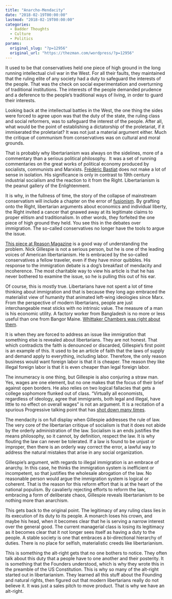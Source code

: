 ```yaml
---
title: "Anarcho-Mendacity"
date: "2018-02-19T00:00:00"
lastmod: "2018-02-19T00:00:00"
categories:
  - Badder Thoughts
  - Culture
  - Politics
params:
  original_slug: "?p=12956"
  original_url: "https://thezman.com/wordpress/?p=12956"
---
```


It used to be that conservatives held one piece of high ground in the
long running intellectual civil war in the West. For all their faults,
they maintained that the ruling elite of any society had a duty to
safeguard the interests of the people. That was the check on social
experimentation and overturning of traditional institutions. The
interests of the people demanded prudence and a deference to the
people’s traditional ways of living, in order to guard their interests.

Looking back at the intellectual battles in the West, the one thing the
sides were forced to agree upon was that the duty of the state, the
ruling class and social reformers, was to safeguard the interest of the
people. After all, what would be the point of establishing a
dictatorship of the proletariat, if it immiserated the proletariat? It
was not just a material argument either. Much the critique of communism
from conservatives was on cultural and moral grounds.

That is probably why libertarianism was always on the sidelines, more of
a commentary than a serious political philosophy.  It was a set of
running commentaries on the great works of political economy produced by
socialists, communists and Marxists. [Frédéric
Bastiat](https://en.wikipedia.org/wiki/Fr%C3%A9d%C3%A9ric_Bastiat) does
not make a lot of sense in isolation. His significance is only in
contrast to 19th century industrial socialism and the reaction to it
from the Right. Libertarianism is the peanut gallery of the
Enlightenment.

It is why, in the fullness of time, the story of the collapse of
mainstream conservatism will include a chapter on the error of
[fusionism](https://en.wikipedia.org/wiki/Fusionism). By grafting onto
the Right, libertarian arguments about economics and individual liberty,
the Right invited a cancer that gnawed away at its legitimate claims to
proper elitism and traditionalism. In other words, they forfeited the
one piece of high ground they held. You see this in the debates over
immigration. The so-called conservatives no longer have the tools to
argue the issue.

[This piece at Reason
Magazine](https://reason.com/reasontv/2018/02/14/best-arguments-against-immigration)
is a good way of understanding the problem. Nick Gillespie is not a
serious person, but he is one of the leading voices of American
libertarianism. He is embraced by the so-called conservatives a fellow
traveler, even if they have minor quibbles. His response to the
immigration debate is a dog’s breakfast of mendacity and incoherence.
The most charitable way to view his article is that he has never
bothered to examine the issue, so he is pulling this out of his ear.

Of course, this is mostly true. Libertarians have not spent a lot of
time thinking about immigration and that is because they long ago
embraced the materialist view of humanity that animated left-wing
ideologies since Marx. From the perspective of modern libertarians,
people are just interchangeable meat sticks with no intrinsic value. The
measure of a man is his economic utility. A factory worker from
Bangladesh is no more or less useful than one from Bangor Maine.
[Whittaker Chambers was right about
them](https://www.nationalreview.com/2005/01/big-sister-watching-you-whittaker-chambers/).

It is when they are forced to address an issue like immigration that
something else is revealed about libertarians. They are not honest. That
which contradicts the faith is denounced or discarded, Gillespie’s first
point is an example of this. It used to be an article of faith that the
laws of supply and demand apply to everything, including labor.
Therefore, the only reason business would want foreign labor is that it
is cheaper. The reason they like illegal foreign labor is that it is
even cheaper than legal foreign labor.

The innumeracy is one thing, but Gillespie is also conjuring a straw
man. Yes, wages are one element, but no one makes that the focus of
their brief against open borders. He also relies on two logical
fallacies that gets a college sophomore flunked out of class. “Virtually
all economists, regardless of ideology, agree that immigrants, both
legal and illegal, have little to no effect on overall wages” is not an
argument. It is a recitation of a spurious Progressive talking point
that has [shot down many
times](http://www.hup.harvard.edu/catalog.php?isbn=9780674049772).

The mendacity is on full display when Gillespie addresses the rule of
law. The very core of the libertarian critique of socialism is that it
does not abide by the orderly administration of the law. Socialism is an
ends justifies the means philosophy, so it cannot, by definition,
respect the law. It is why flouting the law can never be tolerated. If a
law is found to be unjust or improper, then there is an orderly way
correct the error, a lawful way to address the natural mistakes that
arise in any social organization.

Gillespie’s argument, with regards to illegal immigration is an embrace
of anarchy. In this case, he thinks the immigration system is
inefficient or incompetent, so that justifies the wholesale abrogation
of the law. No reasonable person would argue the immigration system is
logical or coherent. That is the reason for this reform effort that is
at the heart of the national populism. By cavalierly rejecting efforts
to reform the law, embracing a form of deliberate chaos, Gillespie
reveals libertarianism to be nothing more than anarchism.

This gets back to the original point. The legitimacy of any ruling class
lies in its execution of its duty to its people. A monarch loses his
crown, and maybe his head, when it becomes clear that he is serving a
narrow interest over the general good. The current managerial class is
losing its legitimacy as it becomes clear that it not longer sees itself
as having a duty to the people. A stable society is one that embraces a
bi-directional hierarchy of duties. There is no place for selfish,
materialistic creeds like libertarianism.

This is something the alt-right gets that no one bothers to notice. They
often talk about this duty that a people have to one another and their
posterity. It is something that the Founders understood, which is why
they wrote this in the preamble of the US Constitution. This is why so
many of the alt-right started out in libertarianism. They learned all
this stuff about the Founding and natural rights, then figured out that
modern libertarians really do not believe it. It was just a sales pitch
to move product. That is why we have an alt-right.
